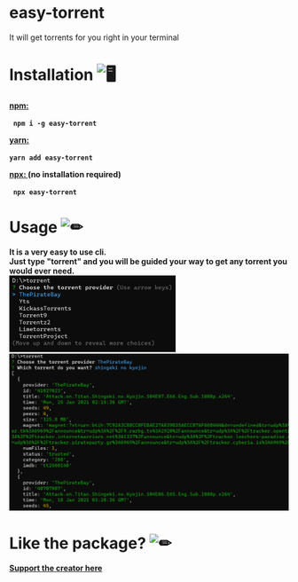 # easy-torrent

It will get torrents for you right in your terminal

# Installation <img src="https://cdn.discordapp.com/emojis/316264057659326464.png?v=1" alt = "🖥" width="35px">
<b><a href = "https://www.npmjs.com/package/easy-torrent"> npm: </a><b> 
<p>
<code> npm i -g easy-torrent </code>
<p><b><a href = "https://classic.yarnpkg.com/en/package/easy-torrent"> yarn: </a></p>
<code>yarn add easy-torrent </code>
<p><p><b><a href = "https://www.npmjs.com/package/easy-torrent"> npx: </a> (no installation required) <b> 
<p>
<code> npx easy-torrent </code>
            
            
# Usage <img src="https://cdn.discordapp.com/emojis/757399420319825950.png?v=1" alt = "✏" width="35px">

It is a very easy to use cli. <br>
Just type "torrent" and you will be guided your way to get any torrent you would ever need. <br>
<a href = "https://theramann.github.io/torrent-gui" target="_blank" rel="noopener noreferrer">
<img src = "https://github.com/TheRamann/easy-torrent/blob/main/Md%20Files/2021-01-27%2007_51_38-Command%20Prompt%20-%20torrent.png?raw=true" width = "300"><br>
<img src = "https://github.com/TheRamann/easy-torrent/blob/main/Md%20Files/2021-01-27%2007_52_30-Command%20Prompt.png?raw=true" width = "550"><br>
</a>

# Like the package? <img src="https://cdn.discordapp.com/emojis/599598716521021441.gif?v=1" alt = "✏" width="35px">
<a href = "https://www.buymeacoffee.com/TheRamann">
Support the creator here
</a>
